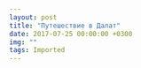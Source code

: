 ```yaml
---
layout: post
title: "Путешествие в Далат"
date: 2017-07-25 00:00:00 +0300
img: ""
tags: Imported
---
```


